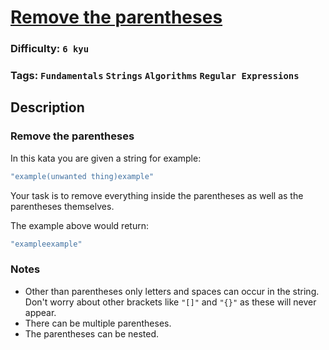 # [Remove the parentheses](https://www.codewars.com/kata/5f7c38eb54307c002a2b8cc8)

### Difficulty: `6 kyu`

### Tags: `Fundamentals` `Strings` `Algorithms` `Regular Expressions`

## Description

### Remove the parentheses
In this kata you are given a string for example:

```js
"example(unwanted thing)example"
```

Your task is to remove everything inside the parentheses as well as the parentheses themselves.

The example above would return:

```js
"exampleexample"
```

### Notes
- Other than parentheses only letters and spaces can occur in the string. Don't worry about other brackets like `"[]"` and `"{}"` as these will never appear.
- There can be multiple parentheses.
- The parentheses can be nested.